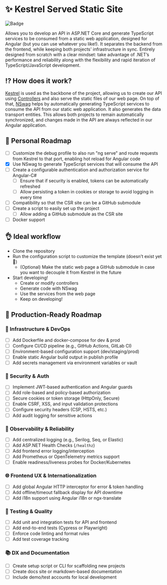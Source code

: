# ✨ Kestrel Served Static Site
![Badge](https://img.shields.io/badge/Project_status-working_on_dev_mode-orange)

Allows you to develop an API in ASP.NET Core and generate TypeScript services to be consumed from a static web application, designed for Angular (but you can use whatever you like!).
It separates the backend from the frontend, while keeping both projects' infrastructure in sync.
Entirely designed from scratch with a clear mindset: take advantage of .NET’s performance and reliability along with the flexibility and rapid iteration of TypeScript/JavaScript development.

## ⁉️ How does it work?
[Kestrel](https://learn.microsoft.com/en-us/aspnet/core/fundamentals/servers/kestrel?view=aspnetcore-8.0) is used as the backbone of the project, allowing us to create our API using [Controllers](https://learn.microsoft.com/en-us/aspnet/core/web-api/?view=aspnetcore-8.0) and also serve the static files of our web page.
On top of that, [NSwag](https://github.com/RicoSuter/NSwag) helps by automatically generating TypeScript services to consume the API from our static web application. It also generates the data transport entities.
This allows both projects to remain automatically synchronized, and changes made in the API are always reflected in our Angular application.

## 🚀 Personal Roadmap
- [ ] Customize the debug profile to also run "ng serve" and route requests from Kestrel to that port, enabling hot reload for Angular code
- [x] Use NSwag to generate TypeScript services that will consume the API
- [ ] Create a configurable authentication and authorization service for Angular-C#
  - [ ] Ensure that if security is enabled, tokens can be automatically refreshed
  - [ ] Allow persisting a token in cookies or storage to avoid logging in every time
- [ ] Compatibility so that the CSR site can be a GitHub submodule
- [ ] Create a script to easily set up the project
  - [ ] Allow adding a GitHub submodule as the CSR site
- [ ] Docker support

## 👌 Ideal workflow
- Clone the repository
- Run the configuration script to customize the template (doesn’t exist yet 🤭)
  - (Optional) Make the static web page a GitHub submodule in case you want to decouple it from Kestrel in the future
- Start developing!
  - Create or modify controllers
  - Generate code with NSwag
  - Use the services from the web page
  - Keep on developing!

## 🧱 Production-Ready Roadmap

### 🔧 Infrastructure & DevOps
- [ ] Add Dockerfile and docker-compose for dev & prod
- [ ] Configure CI/CD pipeline (e.g., GitHub Actions, GitLab CI)
- [ ] Environment-based configuration support (dev/staging/prod)
- [ ] Enable static Angular build output in publish profile
- [ ] Add secrets management via environment variables or vault

### 🔐 Security & Auth
- [ ] Implement JWT-based authentication and Angular guards
- [ ] Add role-based and policy-based authorization
- [ ] Secure cookies or token storage (HttpOnly, Secure)
- [ ] Enable CSRF, XSS, and input validation protections
- [ ] Configure security headers (CSP, HSTS, etc.)
- [ ] Add audit logging for sensitive actions

### 🧠 Observability & Reliability
- [ ] Add centralized logging (e.g., Serilog, Seq, or Elastic)
- [ ] Add ASP.NET Health Checks (`/healthz`)
- [ ] Add frontend error logging/interception
- [ ] Add Prometheus or OpenTelemetry metrics support
- [ ] Enable readiness/liveness probes for Docker/Kubernetes

### 🌐 Frontend UX & Internationalization
- [ ] Add global Angular HTTP interceptor for error & token handling
- [ ] Add offline/timeout fallback display for API downtime
- [ ] Add i18n support using Angular i18n or ngx-translate

### 🧪 Testing & Quality
- [ ] Add unit and integration tests for API and frontend
- [ ] Add end-to-end tests (Cypress or Playwright)
- [ ] Enforce code linting and format rules
- [ ] Add test coverage tracking

### 📚 DX and Documentation
- [ ] Create setup script or CLI for scaffolding new projects
- [ ] Create docs site or markdown-based documentation
- [ ] Include demo/test accounts for local development
